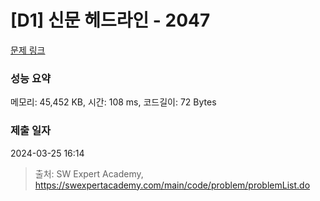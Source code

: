 # [D1] 신문 헤드라인 - 2047 

[문제 링크](https://swexpertacademy.com/main/code/problem/problemDetail.do?contestProbId=AV5QKsLaAy0DFAUq) 

### 성능 요약

메모리: 45,452 KB, 시간: 108 ms, 코드길이: 72 Bytes

### 제출 일자

2024-03-25 16:14



> 출처: SW Expert Academy, https://swexpertacademy.com/main/code/problem/problemList.do